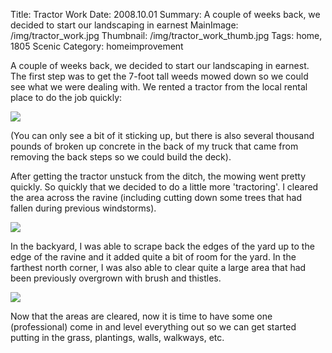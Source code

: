 Title: Tractor Work
Date: 2008.10.01
Summary: A couple of weeks back, we decided to start our landscaping in earnest
MainImage: /img/tractor_work.jpg
Thumbnail: /img/tractor_work_thumb.jpg
Tags: home, 1805 Scenic
Category: homeimprovement

A couple of weeks back, we decided to start our landscaping in earnest. The first step was to get the 7-foot tall weeds mowed down so we could see what we were dealing with. We rented a tractor from the local rental place to do the job quickly:

<p><img src="/img/landscaping/tractor_work1.jpg" class="smallimg" /></p>

(You can only see a bit of it sticking up, but there is also several thousand pounds of broken up concrete in the back of my truck that came from removing the back steps so we could build the deck).

After getting the tractor unstuck from the ditch, the mowing went pretty quickly. So quickly that we decided to do a little more 'tractoring'. I cleared the area across the ravine (including cutting down some trees that had fallen during previous windstorms).

<p><img src="/img/landscaping/tractor_work2.jpg" class="smallimg" /></p>

In the backyard, I was able to scrape back the edges of the yard up to the edge of the ravine and it added quite a bit of room for the yard. In the farthest north corner, I was also able to clear quite a large area that had been previously overgrown with brush and thistles.

<p><img src="/img/landscaping/tractor_work3.jpg" class="smallimg" /></p>

Now that the areas are cleared, now it is time to have some one (professional) come in and level everything out so we can get started putting in the grass, plantings, walls, walkways, etc.
